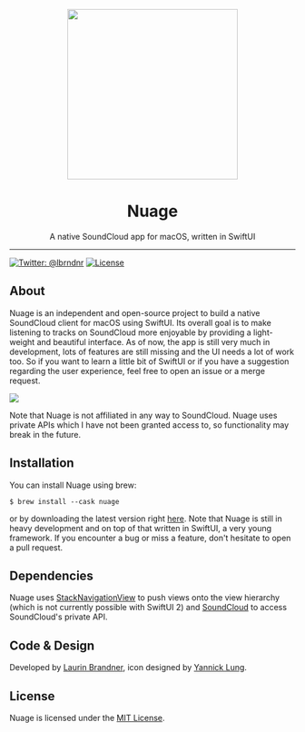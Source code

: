 <p align="center">
<img height="300" width="300" src="https://raw.githubusercontent.com/lbrndnr/nuage-macos/master/Nuage/Assets.xcassets/AppIcon.appiconset/AppIcon512@2x.png" />
</p>

<h1 align="center">Nuage</h1>
<p align="center">A native SoundCloud app for macOS, written in SwiftUI</p>

---

[![Twitter: @lbrndnr](https://img.shields.io/badge/contact-@lbrndnr-blue.svg?style=flat)](https://twitter.com/lbrndnr)
[![License](http://img.shields.io/badge/license-MIT-green.svg?style=flat)](https://github.com/lbrndnr/nuage-macos/blob/master/LICENSE)

## About
Nuage is an independent and open-source project to build a native SoundCloud client for macOS using SwiftUI. Its overall goal is to make listening to tracks on SoundCloud more enjoyable by providing a light-weight and beautiful interface. As of now, the app is still very much in development, lots of features are still missing and the UI needs a lot of work too. So if you want to learn a little bit of SwiftUI or if you have a suggestion regarding the user experience, feel free to open an issue or a merge request.

<img src="https://raw.githubusercontent.com/lbrndnr/nuage-macos/master/Screenshots/Likes.png" />

Note that Nuage is not affiliated in any way to SoundCloud. Nuage uses private APIs which I have not been granted access to, so functionality may break in the future.

## Installation

You can install Nuage using brew:
```console
$ brew install --cask nuage
```
or by downloading the latest version right [here](https://github.com/lbrndnr/nuage-macos/releases). Note that Nuage is still in heavy development and on top of that written in SwiftUI, a very young framework. If you encounter a bug or miss a feature, don't hesitate to open a pull request.

## Dependencies

Nuage uses [StackNavigationView](https://github.com/lbrndnr/StackNavigationView) to push views onto the view hierarchy (which is not currently possible with SwiftUI 2) and [SoundCloud](https://github.com/lbrndnr/soundcloud) to access SoundCloud's private API.

## Code & Design
Developed by [Laurin Brandner](https://twitter.com/lbrndnr), icon designed by [Yannick Lung](https://twitter.com/yannicklu).

## License
Nuage is licensed under the [MIT License](http://opensource.org/licenses/mit-license.php).
